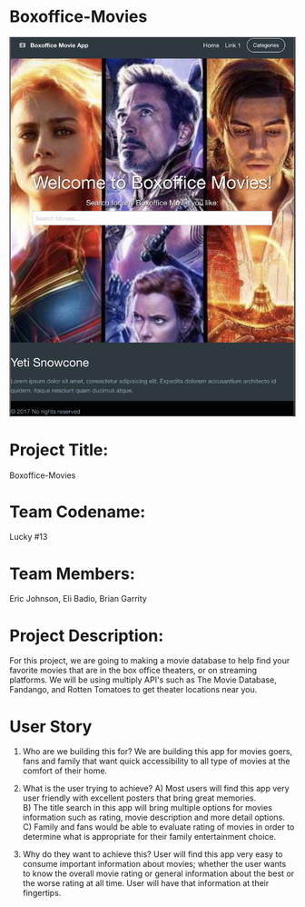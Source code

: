 # Boxoffice-Movies

<img src="assets/images/Screen Shot 2020-09-12 at 10.43.42 PM.png">

# Project Title:
Boxoffice-Movies

# Team Codename:
Lucky #13

# Team Members:
Eric Johnson, Eli Badio, Brian Garrity 

# Project Description:
For this project, we are going to making a movie database to help find your favorite movies that are in the box office theaters, or on streaming platforms. We will be using multiply API's such as The Movie Database, Fandango, and Rotten Tomatoes to get theater locations near you. 

# User Story 

1.	 Who are we building this for?
We are building this app for movies goers, fans and family that want quick accessibility to all type of movies at the comfort of their home.

2.	What is the user trying to achieve?
A)	Most users will find this app very user friendly with excellent posters that bring great memories.  
B)	The title search in this app will bring multiple options for movies information such as rating, movie description and more detail options. 
C)	Family and fans would be able to evaluate rating of movies in order to determine what is appropriate for their family entertainment choice.

3.	Why do they want to achieve this?
User will find this app very easy to consume important information about movies; whether the user wants to know the overall movie rating or general information about the best or the worse rating at all time. User will have that information at their fingertips.


